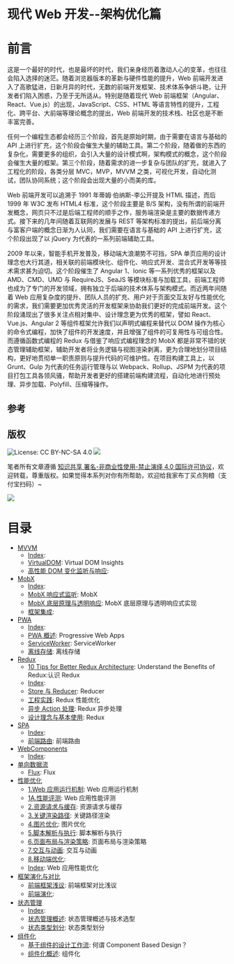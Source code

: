 # 现代 Web 开发--架构优化篇

# 前言

这是一个最好的时代，也是最坏的时代，我们亲身经历着激动人心的变革，也往往会陷入选择的迷茫。随着浏览器版本的革新与硬件性能的提升，Web 前端开发进入了高歌猛进，日新月异的时代，无数的前端开发框架、技术体系争妍斗艳，让开发者们陷入困惑，乃至于无所适从。特别是随着现代 Web 前端框架（Angular、React、Vue.js）的出现，JavaScript、CSS、HTML 等语言特性的提升，工程化、跨平台、大前端等理论概念的提出，Web 前端开发的技术栈、社区也是不断丰富完善。

任何一个编程生态都会经历三个阶段，首先是原始时期，由于需要在语言与基础的 API 上进行扩充，这个阶段会催生大量的辅助工具。第二个阶段，随着做的东西的复杂化，需要更多的组织，会引入大量的设计模式啊，架构模式的概念，这个阶段会催生大量的框架。第三个阶段，随着需求的进一步复杂与团队的扩充，就进入了工程化的阶段，各类分层 MVC，MVP，MVVM 之类，可视化开发，自动化测试，团队协同系统；这个阶段会出现大量的小而美的库。

Web 前端开发可以追溯于 1991 年蒂姆·伯纳斯-李公开提及 HTML 描述，而后 1999 年 W3C 发布 HTML4 标准，这个阶段主要是 B/S 架构，没有所谓的前端开发概念，网页只不过是后端工程师的顺手之作，服务端渲染是主要的数据传递方式。接下来的几年间随着互联网的发展与 REST 等架构标准的提出，前后端分离与富客户端的概念日渐为人认同，我们需要在语言与基础的 API 上进行扩充，这个阶段出现了以 jQuery 为代表的一系列前端辅助工具。

2009 年以来，智能手机开发普及，移动端大浪潮势不可挡，SPA 单页应用的设计理念也大行其道，相关联的前端模块化、组件化、响应式开发、混合式开发等等技术需求甚为迫切。这个阶段催生了 Angular 1、Ionic 等一系列优秀的框架以及 AMD、CMD、UMD 与 RequireJS、SeaJS 等模块标准与加载工具，前端工程师也成为了专门的开发领域，拥有独立于后端的技术体系与架构模式。而近两年间随着 Web 应用复杂度的提升、团队人员的扩充、用户对于页面交互友好与性能优化的需求，我们需要更加优秀灵活的开发框架来协助我们更好的完成前端开发。这个阶段涌现出了很多关注点相对集中、设计理念更为优秀的框架，譬如 React、Vue.js、Angular 2 等组件框架允许我们以声明式编程来替代以 DOM 操作为核心的命令式编程，加快了组件的开发速度，并且增强了组件的可复用性与可组合性。而遵循函数式编程的 Redux 与借鉴了响应式编程理念的 MobX 都是非常不错的状态管理辅助框架，辅助开发者将业务逻辑与视图渲染剥离，更为合理地划分项目结构，更好地贯彻单一职责原则与提升代码的可维护性。在项目构建工具上，以 Grunt、Gulp 为代表的任务运行管理与以 Webpack、Rollup、JSPM 为代表的项目打包工具各领风骚，帮助开发者更好的搭建前端构建流程，自动化地进行预处理、异步加载、Polyfill、压缩等操作。

## 参考

## 版权

![License: CC BY-NC-SA 4.0](https://img.shields.io/badge/License-CC%20BY--NC--SA%204.0-lightgrey.svg) ![](https://parg.co/bDm)

笔者所有文章遵循 [知识共享 署名-非商业性使用-禁止演绎 4.0 国际许可协议](https://creativecommons.org/licenses/by-nc-nd/4.0/deed.zh)，欢迎转载，尊重版权。如果觉得本系列对你有所帮助，欢迎给我家布丁买点狗粮（支付宝扫码）~

![](https://github.com/wxyyxc1992/OSS/blob/master/2017/8/1/Buding.jpg?raw=true)

# 目录

* [MVVM](https://github.com/wxyyxc1992/Web-Development-And-Engineering-Practices/Modern-Web-Application-Architecture-And-Performance-Optimization/MVVM/Index.md)
  * [Index](https://github.com/wxyyxc1992/Web-Development-And-Engineering-Practices/blob/master/Modern-Web-Application-Architecture-And-Performance-Optimization/MVVM/Index.md):
  * [VirtualDOM](https://github.com/wxyyxc1992/Web-Development-And-Engineering-Practices/blob/master/Modern-Web-Application-Architecture-And-Performance-Optimization/MVVM/VirtualDOM.md): Virtual DOM Insights
  * [高性能 DOM 变化监听与响应](https://github.com/wxyyxc1992/Web-Development-And-Engineering-Practices/blob/master/Modern-Web-Application-Architecture-And-Performance-Optimization/MVVM/%E9%AB%98%E6%80%A7%E8%83%BD%20DOM%20%E5%8F%98%E5%8C%96%E7%9B%91%E5%90%AC%E4%B8%8E%E5%93%8D%E5%BA%94.md):
* [MobX](https://github.com/wxyyxc1992/Web-Development-And-Engineering-Practices/Modern-Web-Application-Architecture-And-Performance-Optimization/MobX/Index.md)
  * [Index](https://github.com/wxyyxc1992/Web-Development-And-Engineering-Practices/blob/master/Modern-Web-Application-Architecture-And-Performance-Optimization/MobX/Index.md):
  * [MobX 响应式监听](https://github.com/wxyyxc1992/Web-Development-And-Engineering-Practices/blob/master/Modern-Web-Application-Architecture-And-Performance-Optimization/MobX/MobX%20%E5%93%8D%E5%BA%94%E5%BC%8F%E7%9B%91%E5%90%AC.md): MobX
  * [MobX 底层原理与透明响应](https://github.com/wxyyxc1992/Web-Development-And-Engineering-Practices/blob/master/Modern-Web-Application-Architecture-And-Performance-Optimization/MobX/MobX%20%E5%BA%95%E5%B1%82%E5%8E%9F%E7%90%86%E4%B8%8E%E9%80%8F%E6%98%8E%E5%93%8D%E5%BA%94.md): MobX 底层原理与透明响应式实现
  * [框架集成](https://github.com/wxyyxc1992/Web-Development-And-Engineering-Practices/blob/master/Modern-Web-Application-Architecture-And-Performance-Optimization/MobX/%E6%A1%86%E6%9E%B6%E9%9B%86%E6%88%90.md):
* [PWA](https://github.com/wxyyxc1992/Web-Development-And-Engineering-Practices/Modern-Web-Application-Architecture-And-Performance-Optimization/PWA/Index.md)
  * [Index](https://github.com/wxyyxc1992/Web-Development-And-Engineering-Practices/blob/master/Modern-Web-Application-Architecture-And-Performance-Optimization/PWA/Index.md):
  * [PWA 概述](https://github.com/wxyyxc1992/Web-Development-And-Engineering-Practices/blob/master/Modern-Web-Application-Architecture-And-Performance-Optimization/PWA/PWA%20%E6%A6%82%E8%BF%B0.md): Progressive Web Apps
  * [ServiceWorker](https://github.com/wxyyxc1992/Web-Development-And-Engineering-Practices/blob/master/Modern-Web-Application-Architecture-And-Performance-Optimization/PWA/ServiceWorker.md): ServiceWorker
  * [离线存储](https://github.com/wxyyxc1992/Web-Development-And-Engineering-Practices/blob/master/Modern-Web-Application-Architecture-And-Performance-Optimization/PWA/%E7%A6%BB%E7%BA%BF%E5%AD%98%E5%82%A8.md): 离线存储
* [Redux](https://github.com/wxyyxc1992/Web-Development-And-Engineering-Practices/Modern-Web-Application-Architecture-And-Performance-Optimization/Redux/Index.md)
  * [10 Tips for Better Redux Architecture](https://github.com/wxyyxc1992/Web-Development-And-Engineering-Practices/blob/master/Modern-Web-Application-Architecture-And-Performance-Optimization/Redux/10%20Tips%20for%20Better%20Redux%20Architecture.md): Understand the Benefits of Redux:认识 Redux
  * [Index](https://github.com/wxyyxc1992/Web-Development-And-Engineering-Practices/blob/master/Modern-Web-Application-Architecture-And-Performance-Optimization/Redux/Index.md):
  * [Store 与 Reducer](https://github.com/wxyyxc1992/Web-Development-And-Engineering-Practices/blob/master/Modern-Web-Application-Architecture-And-Performance-Optimization/Redux/Store%20%E4%B8%8E%20Reducer.md): Reducer
  * [工程实践](https://github.com/wxyyxc1992/Web-Development-And-Engineering-Practices/blob/master/Modern-Web-Application-Architecture-And-Performance-Optimization/Redux/%E5%B7%A5%E7%A8%8B%E5%AE%9E%E8%B7%B5.md): Redux 性能优化
  * [异步 Action 处理](https://github.com/wxyyxc1992/Web-Development-And-Engineering-Practices/blob/master/Modern-Web-Application-Architecture-And-Performance-Optimization/Redux/%E5%BC%82%E6%AD%A5%20Action%20%E5%A4%84%E7%90%86.md): Redux 异步处理
  * [设计理念与基本使用](https://github.com/wxyyxc1992/Web-Development-And-Engineering-Practices/blob/master/Modern-Web-Application-Architecture-And-Performance-Optimization/Redux/%E8%AE%BE%E8%AE%A1%E7%90%86%E5%BF%B5%E4%B8%8E%E5%9F%BA%E6%9C%AC%E4%BD%BF%E7%94%A8.md): Redux
* [SPA](https://github.com/wxyyxc1992/Web-Development-And-Engineering-Practices/Modern-Web-Application-Architecture-And-Performance-Optimization/SPA/Index.md)
  * [Index](https://github.com/wxyyxc1992/Web-Development-And-Engineering-Practices/blob/master/Modern-Web-Application-Architecture-And-Performance-Optimization/SPA/Index.md):
  * [前端路由](https://github.com/wxyyxc1992/Web-Development-And-Engineering-Practices/blob/master/Modern-Web-Application-Architecture-And-Performance-Optimization/SPA/%E5%89%8D%E7%AB%AF%E8%B7%AF%E7%94%B1.md): 前端路由
* [WebComponents](https://github.com/wxyyxc1992/Web-Development-And-Engineering-Practices/Modern-Web-Application-Architecture-And-Performance-Optimization/WebComponents/Index.md)
  * [Index](https://github.com/wxyyxc1992/Web-Development-And-Engineering-Practices/blob/master/Modern-Web-Application-Architecture-And-Performance-Optimization/WebComponents/Index.md):
* [单向数据流](https://github.com/wxyyxc1992/Web-Development-And-Engineering-Practices/Modern-Web-Application-Architecture-And-Performance-Optimization/%E5%8D%95%E5%90%91%E6%95%B0%E6%8D%AE%E6%B5%81/Index.md)
  * [Flux](https://github.com/wxyyxc1992/Web-Development-And-Engineering-Practices/blob/master/Modern-Web-Application-Architecture-And-Performance-Optimization/%E5%8D%95%E5%90%91%E6%95%B0%E6%8D%AE%E6%B5%81/Flux.md): Flux
* [性能优化](https://github.com/wxyyxc1992/Web-Development-And-Engineering-Practices/Modern-Web-Application-Architecture-And-Performance-Optimization/%E6%80%A7%E8%83%BD%E4%BC%98%E5%8C%96/Index.md)
  * [1.Web 应用运行机制](https://github.com/wxyyxc1992/Web-Development-And-Engineering-Practices/blob/master/Modern-Web-Application-Architecture-And-Performance-Optimization/%E6%80%A7%E8%83%BD%E4%BC%98%E5%8C%96/1.Web%20%E5%BA%94%E7%94%A8%E8%BF%90%E8%A1%8C%E6%9C%BA%E5%88%B6.md): Web 应用运行机制
  * [1A.性能评测](https://github.com/wxyyxc1992/Web-Development-And-Engineering-Practices/blob/master/Modern-Web-Application-Architecture-And-Performance-Optimization/%E6%80%A7%E8%83%BD%E4%BC%98%E5%8C%96/1A.%E6%80%A7%E8%83%BD%E8%AF%84%E6%B5%8B.md): Web 应用性能评测
  * [2.资源请求与缓存](https://github.com/wxyyxc1992/Web-Development-And-Engineering-Practices/blob/master/Modern-Web-Application-Architecture-And-Performance-Optimization/%E6%80%A7%E8%83%BD%E4%BC%98%E5%8C%96/2.%E8%B5%84%E6%BA%90%E8%AF%B7%E6%B1%82%E4%B8%8E%E7%BC%93%E5%AD%98.md): 资源请求与缓存
  * [3.关键渲染路径](https://github.com/wxyyxc1992/Web-Development-And-Engineering-Practices/blob/master/Modern-Web-Application-Architecture-And-Performance-Optimization/%E6%80%A7%E8%83%BD%E4%BC%98%E5%8C%96/3.%E5%85%B3%E9%94%AE%E6%B8%B2%E6%9F%93%E8%B7%AF%E5%BE%84.md): 关键路径渲染
  * [4.图片优化](https://github.com/wxyyxc1992/Web-Development-And-Engineering-Practices/blob/master/Modern-Web-Application-Architecture-And-Performance-Optimization/%E6%80%A7%E8%83%BD%E4%BC%98%E5%8C%96/4.%E5%9B%BE%E7%89%87%E4%BC%98%E5%8C%96.md): 图片优化
  * [5.脚本解析与执行](https://github.com/wxyyxc1992/Web-Development-And-Engineering-Practices/blob/master/Modern-Web-Application-Architecture-And-Performance-Optimization/%E6%80%A7%E8%83%BD%E4%BC%98%E5%8C%96/5.%E8%84%9A%E6%9C%AC%E8%A7%A3%E6%9E%90%E4%B8%8E%E6%89%A7%E8%A1%8C.md): 脚本解析与执行
  * [6.页面布局与渲染策略](https://github.com/wxyyxc1992/Web-Development-And-Engineering-Practices/blob/master/Modern-Web-Application-Architecture-And-Performance-Optimization/%E6%80%A7%E8%83%BD%E4%BC%98%E5%8C%96/6.%E9%A1%B5%E9%9D%A2%E5%B8%83%E5%B1%80%E4%B8%8E%E6%B8%B2%E6%9F%93%E7%AD%96%E7%95%A5.md): 页面布局与渲染策略
  * [7.交互与动画](https://github.com/wxyyxc1992/Web-Development-And-Engineering-Practices/blob/master/Modern-Web-Application-Architecture-And-Performance-Optimization/%E6%80%A7%E8%83%BD%E4%BC%98%E5%8C%96/7.%E4%BA%A4%E4%BA%92%E4%B8%8E%E5%8A%A8%E7%94%BB.md): 交互与动画
  * [8.移动端优化](https://github.com/wxyyxc1992/Web-Development-And-Engineering-Practices/blob/master/Modern-Web-Application-Architecture-And-Performance-Optimization/%E6%80%A7%E8%83%BD%E4%BC%98%E5%8C%96/8.%E7%A7%BB%E5%8A%A8%E7%AB%AF%E4%BC%98%E5%8C%96.md):
  * [Index](https://github.com/wxyyxc1992/Web-Development-And-Engineering-Practices/blob/master/Modern-Web-Application-Architecture-And-Performance-Optimization/%E6%80%A7%E8%83%BD%E4%BC%98%E5%8C%96/Index.md): Web 应用性能优化
* [框架演化与对比](https://github.com/wxyyxc1992/Web-Development-And-Engineering-Practices/Modern-Web-Application-Architecture-And-Performance-Optimization/%E6%A1%86%E6%9E%B6%E6%BC%94%E5%8C%96%E4%B8%8E%E5%AF%B9%E6%AF%94/Index.md)
  * [前端框架浅议](https://github.com/wxyyxc1992/Web-Development-And-Engineering-Practices/blob/master/Modern-Web-Application-Architecture-And-Performance-Optimization/%E6%A1%86%E6%9E%B6%E6%BC%94%E5%8C%96%E4%B8%8E%E5%AF%B9%E6%AF%94/%E5%89%8D%E7%AB%AF%E6%A1%86%E6%9E%B6%E6%B5%85%E8%AE%AE.md): 前端框架对比浅议
  * [前端演化](https://github.com/wxyyxc1992/Web-Development-And-Engineering-Practices/blob/master/Modern-Web-Application-Architecture-And-Performance-Optimization/%E6%A1%86%E6%9E%B6%E6%BC%94%E5%8C%96%E4%B8%8E%E5%AF%B9%E6%AF%94/%E5%89%8D%E7%AB%AF%E6%BC%94%E5%8C%96.md):
* [状态管理](https://github.com/wxyyxc1992/Web-Development-And-Engineering-Practices/Modern-Web-Application-Architecture-And-Performance-Optimization/%E7%8A%B6%E6%80%81%E7%AE%A1%E7%90%86/Index.md)
  * [Index](https://github.com/wxyyxc1992/Web-Development-And-Engineering-Practices/blob/master/Modern-Web-Application-Architecture-And-Performance-Optimization/%E7%8A%B6%E6%80%81%E7%AE%A1%E7%90%86/Index.md):
  * [状态管理概述](https://github.com/wxyyxc1992/Web-Development-And-Engineering-Practices/blob/master/Modern-Web-Application-Architecture-And-Performance-Optimization/%E7%8A%B6%E6%80%81%E7%AE%A1%E7%90%86/%E7%8A%B6%E6%80%81%E7%AE%A1%E7%90%86%E6%A6%82%E8%BF%B0.md): 状态管理概述与技术选型
  * [状态类型划分](https://github.com/wxyyxc1992/Web-Development-And-Engineering-Practices/blob/master/Modern-Web-Application-Architecture-And-Performance-Optimization/%E7%8A%B6%E6%80%81%E7%AE%A1%E7%90%86/%E7%8A%B6%E6%80%81%E7%B1%BB%E5%9E%8B%E5%88%92%E5%88%86.md): 状态类型划分
* [组件化](https://github.com/wxyyxc1992/Web-Development-And-Engineering-Practices/Modern-Web-Application-Architecture-And-Performance-Optimization/%E7%BB%84%E4%BB%B6%E5%8C%96/Index.md)
  * [基于组件的设计工作流](https://github.com/wxyyxc1992/Web-Development-And-Engineering-Practices/blob/master/Modern-Web-Application-Architecture-And-Performance-Optimization/%E7%BB%84%E4%BB%B6%E5%8C%96/%E5%9F%BA%E4%BA%8E%E7%BB%84%E4%BB%B6%E7%9A%84%E8%AE%BE%E8%AE%A1%E5%B7%A5%E4%BD%9C%E6%B5%81.md): 何谓 Component Based Design？
  * [组件化概述](https://github.com/wxyyxc1992/Web-Development-And-Engineering-Practices/blob/master/Modern-Web-Application-Architecture-And-Performance-Optimization/%E7%BB%84%E4%BB%B6%E5%8C%96/%E7%BB%84%E4%BB%B6%E5%8C%96%E6%A6%82%E8%BF%B0.md): 组件化
